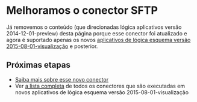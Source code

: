 <properties
    pageTitle="Utilizando o conector SFTP nos aplicativos de lógica | Serviço de aplicativo do Microsoft Azure"
    description="Como criar e configurar o aplicativo de conector de SFTP ou API e usá-lo em um aplicativo de lógica no serviço de aplicativo do Azure"
    authors="msftman"
    manager="erikre"
    editor=""
    services="logic-apps"
    documentationCenter=""/>

<tags
    ms.service="logic-apps"
    ms.workload="integration"
    ms.tgt_pltfrm="na"
    ms.devlang="na"
    ms.topic="article"
    ms.date="04/19/2016"
    ms.author="deonhe"/>

# <a name="weve-improved-the-sftp-connector"></a>Melhoramos o conector SFTP 

Já removemos o conteúdo (que direcionadas lógica aplicativos versão 2014-12-01-preview) desta página porque esse conector foi atualizado e agora é suportado apenas os novos [aplicativos de lógica esquema versão 2015-08-01-visualização](./app-service-logic-schema-2015-08-01.md) e posterior. 


## <a name="next-steps"></a>Próximas etapas    

- [Saiba mais sobre esse novo conector](../connectors/connectors-create-api-sftp.md)
- Ver [a lista completa](../connectors/apis-list.md) de todos os conectores que são executadas em novos aplicativos de lógica esquema versão 2015-08-01-visualização  